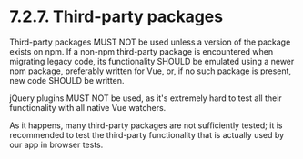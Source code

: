 # 7.2.7. Third-party packages

Third-party packages MUST NOT be used unless a version of the package exists on npm.
If a non-npm third-party package is encountered when migrating legacy code, its functionality 
SHOULD be emulated using a newer npm package, preferably written for Vue, or, if no
such package is present, new code SHOULD be written.

jQuery plugins MUST NOT be used, as it's extremely hard to test all their functionality
with all native Vue watchers.

As it happens, many third-party packages are not sufficiently tested; it is recommended to
test the third-party functionality that is actually used by our app in browser tests.
